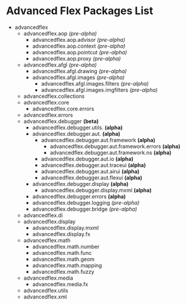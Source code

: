 # Advanced Flex Packages List #
  * advancedflex
    * advancedflex.aop _(pre-alpha)_
      * advancedflex.aop.advisor _(pre-alpha)_
      * advancedflex.aop.context _(pre-alpha)_
      * advancedflex.aop.pointcut _(pre-alpha)_
      * advancedflex.aop.proxy _(pre-alpha)_
    * advancedflex.afgl _(pre-alpha)_
      * advancedflex.afgl.drawing _(pre-alpha)_
      * advancedflex.afgl.images _(pre-alpha)_
        * advancedflex.afgl.images.filters _(pre-alpha)_
        * advancedflex.afgl.images.imgfilters _(pre-alpha)_
    * advancedflex.collections
    * advancedflex.core
      * advancedflex.core.errors
    * advancedflex.errors
    * advancedflex.debugger **(beta)**
      * advancedflex.debugger.utils. **(alpha)**
      * advancedflex.debugger.aut. **(alpha)**
        * advancedflex.debugger.aut.framework **(alpha)**
          * advancedflex.debugger.aut.framework.errors **(alpha)**
          * advancedflex.debugger.aut.framework.ns **(alpha)**
        * advancedflex.debugger.aut.io **(alpha)**
        * advancedflex.debugger.aut.traceui **(alpha)**
        * advancedflex.debugger.aut.airui **(alpha)**
        * advancedflex.debugger.aut.flexui **(alpha)**
      * advancedflex.debugger.display **(alpha)**
        * advancedflex.debugger.display.mxml **(alpha)**
      * advancedflex.debugger.errors **(alpha)**
      * advancedflex.debugger.logging _(pre-alpha)_
      * advancedflex.debugger.bridge _(pre-alpha)_
    * advancedflex.di
    * advancedflex.display
      * advancedflex.display.mxml
      * advancedflex.display.fx
    * advancedflex.math
      * advancedflex.math.number
      * advancedflex.math.func
      * advancedflex.math.geom
      * advancedflex.math.mapping
      * advancedflex.math.fuzzy
    * advancedflex.media
      * advancedflex.media.fx
    * advancedflex.utils
    * advancedflex.xml